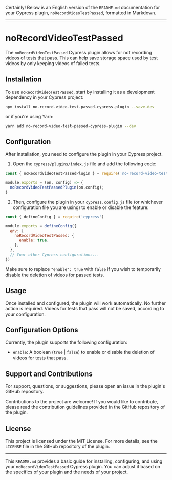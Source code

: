 Certainly! Below is an English version of the `README.md` documentation for your Cypress plugin, `noRecordVideoTestPassed`, formatted in Markdown.

---

# noRecordVideoTestPassed

The `noRecordVideoTestPassed` Cypress plugin allows for not recording videos of tests that pass. This can help save storage space used by test videos by only keeping videos of failed tests.

## Installation

To use `noRecordVideoTestPassed`, start by installing it as a development dependency in your Cypress project:

```sh
npm install no-record-video-test-passed-cypress-plugin --save-dev
```

or if you're using Yarn:

```sh
yarn add no-record-video-test-passed-cypress-plugin --dev
```

## Configuration

After installation, you need to configure the plugin in your Cypress project.

1. Open the `cypress/plugins/index.js` file and add the following code:

```javascript
const { noRecordVideoTestPassedPlugin } = require('no-record-video-test-passed-cypress-plugin/src')

module.exports = (on, config) => {
  noRecordVideoTestPassedPlugin(on,config);
}
```

2. Then, configure the plugin in your `cypress.config.js` file (or whichever configuration file you are using) to enable or disable the feature:

```javascript
const { defineConfig } = require('cypress')

module.exports = defineConfig({
  env: {
    noRecordVideoTestPassed: {
      enable: true,
    },
  },
  // Your other Cypress configurations...
})
```

Make sure to replace `"enable": true` with `false` if you wish to temporarily disable the deletion of videos for passed tests.

## Usage

Once installed and configured, the plugin will work automatically. No further action is required. Videos for tests that pass will not be saved, according to your configuration.

## Configuration Options

Currently, the plugin supports the following configuration:

- `enable`: A boolean (`true` | `false`) to enable or disable the deletion of videos for tests that pass.

## Support and Contributions

For support, questions, or suggestions, please open an issue in the plugin's GitHub repository.

Contributions to the project are welcome! If you would like to contribute, please read the contribution guidelines provided in the GitHub repository of the plugin.

## License

This project is licensed under the MIT License. For more details, see the `LICENSE` file in the GitHub repository of the plugin.

---

This `README.md` provides a basic guide for installing, configuring, and using your `noRecordVideoTestPassed` Cypress plugin. You can adjust it based on the specifics of your plugin and the needs of your project.